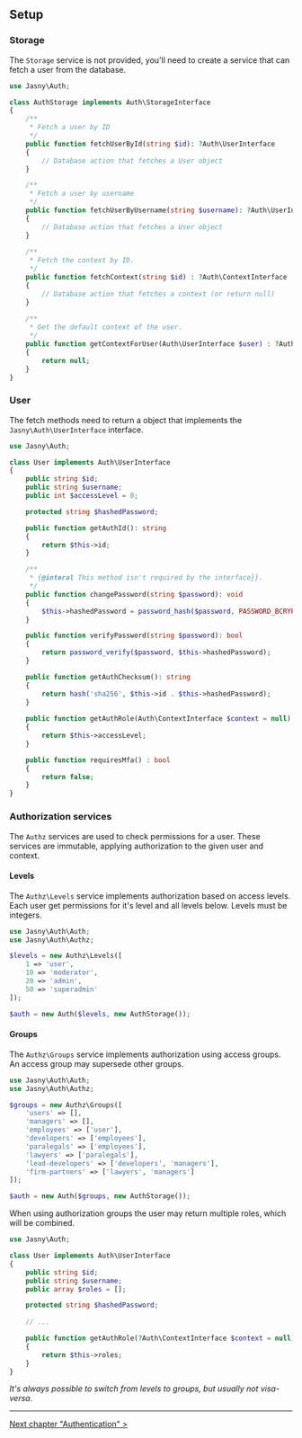 Setup
---

### Storage

The `Storage` service is not provided, you'll need to create a service that can fetch a user from the database.

```php
use Jasny\Auth;

class AuthStorage implements Auth\StorageInterface
{
    /**
     * Fetch a user by ID
     */
    public function fetchUserById(string $id): ?Auth\UserInterface
    {
        // Database action that fetches a User object
    }

    /**
     * Fetch a user by username
     */
    public function fetchUserByUsername(string $username): ?Auth\UserInterface
    {
        // Database action that fetches a User object
    }
    
    /**
     * Fetch the context by ID.
     */
    public function fetchContext(string $id) : ?Auth\ContextInterface
    {
        // Database action that fetches a context (or return null)
    }
    
    /**
     * Get the default context of the user.  
     */
    public function getContextForUser(Auth\UserInterface $user) : ?Auth\ContextInterface
    {
        return null;
    }
}
```

### User

The fetch methods need to return a object that implements the `Jasny\Auth\UserInterface` interface.

```php
use Jasny\Auth;

class User implements Auth\UserInterface
{
    public string $id;
    public string $username;
    public int $accessLevel = 0;

    protected string $hashedPassword;

    public function getAuthId(): string
    {
        return $this->id;
    }

    /**
     * {@interal This method isn't required by the interface}}. 
     */
    public function changePassword(string $password): void
    {
        $this->hashedPassword = password_hash($password, PASSWORD_BCRYPT);
    }

    public function verifyPassword(string $password): bool
    {
        return password_verify($password, $this->hashedPassword);
    }

    public function getAuthChecksum(): string
    {
        return hash('sha256', $this->id . $this->hashedPassword);
    }
    
    public function getAuthRole(Auth\ContextInterface $context = null): int
    {
        return $this->accessLevel;
    }

    public function requiresMfa() : bool
    {
        return false;
    }
}
```

### Authorization services

The `Authz` services are used to check permissions for a user. These services are immutable, applying authorization to
the given user and context.

#### Levels

The `Authz\Levels` service implements authorization based on access levels. Each user get permissions for it's level and
all levels below. Levels must be integers.

```php
use Jasny\Auth\Auth;
use Jasny\Auth\Authz;

$levels = new Authz\Levels([
    1 => 'user',
    10 => 'moderator',
    20 => 'admin',
    50 => 'superadmin'
]);

$auth = new Auth($levels, new AuthStorage());
```

#### Groups

The `Authz\Groups` service implements authorization using access groups. An access group may supersede other groups.

```php
use Jasny\Auth\Auth;
use Jasny\Auth\Authz;

$groups = new Authz\Groups([
    'users' => [],
    'managers' => [],
    'employees' => ['user'],
    'developers' => ['employees'],
    'paralegals' => ['employees'],
    'lawyers' => ['paralegals'],
    'lead-developers' => ['developers', 'managers'],
    'firm-partners' => ['lawyers', 'managers']
]);

$auth = new Auth($groups, new AuthStorage());
```

When using authorization groups the user may return multiple roles, which will be combined.

```php
use Jasny\Auth;

class User implements Auth\UserInterface
{
    public string $id;
    public string $username;
    public array $roles = [];

    protected string $hashedPassword;
    
    // ...

    public function getAuthRole(?Auth\ContextInterface $context = null): array
    {
        return $this->roles;
    }
}
```

_It's always possible to switch from levels to groups, but usually not visa-versa._

---

[Next chapter "Authentication" >](authentication.md)
